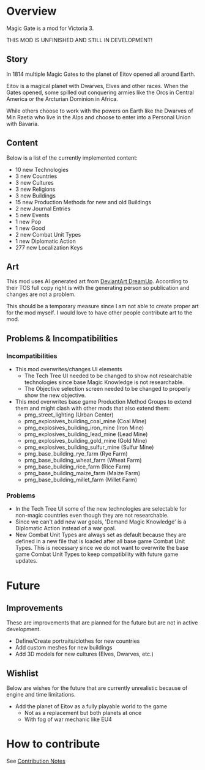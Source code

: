 # Overview

Magic Gate is a mod for Victoria 3.

THIS MOD IS UNFINISHED AND STILL IN DEVELOPMENT!

## Story

In 1814 multiple Magic Gates to the planet of Eitov opened all around Earth. 

Eitov is a magical planet with Dwarves, Elves and other races.
When the Gates opened, some spilled out conquering armies like the Orcs in Central America or the Arcturian Dominion in Africa.

While others choose to work with the powers on Earth like the Dwarves of Min Raetia who live in the Alps and choose to enter into a Personal Union with Bavaria.

## Content
Below is a list of the currently implemented content:

[//]: # (CONTENT-START)

 - 10 new Technologies
 - 3 new Countries
 - 3 new Cultures
 - 3 new Religions
 - 3 new Buildings
 - 15 new Production Methods for new and old Buildings
 - 2 new Journal Entries
 - 5 new Events
 - 1 new Pop
 - 1 new Good
 - 2 new Combat Unit Types
 - 1 new Diplomatic Action
 - 277 new Localization Keys

[//]: # (CONTENT-END)

## Art

This mod uses AI generated art from [DeviantArt DreamUp](https://www.deviantart.com/dreamup).
According to their TOS full copy right is with the generating person so publication and changes are not a problem.

This should be a temporary measure since I am not able to create proper art for the mod myself.
I would love to have other people contribute art to the mod. 

## Problems & Incompatibilities

### Incompatibilities

 - This mod overwrites/changes UI elements
   - The Tech Tree UI needed to be changed to show not researchable technologies since base Magic Knowledge is not researchable.
   - The Objective selection screen needed to be changed to properly show the new objective.
 - This mod overwrites base game Production Method Groups to extend them and might clash with other mods that also extend them:
   - pmg_street_lighting (Urban Center)
   - pmg_explosives_building_coal_mine (Coal Mine)
   - pmg_explosives_building_iron_mine (Iron Mine)
   - pmg_explosives_building_lead_mine (Lead Mine)
   - pmg_explosives_building_gold_mine (Gold Mine)
   - pmg_explosives_building_sulfur_mine (Sulfur Mine)
   - pmg_base_building_rye_farm (Rye Farm)
   - pmg_base_building_wheat_farm (Wheat Farm)
   - pmg_base_building_rice_farm (Rice Farm)
   - pmg_base_building_maize_farm (Maize Farm)
   - pmg_base_building_millet_farm (Millet Farm)

### Problems

 - In the Tech Tree UI some of the new technologies are selectable for non-magic countries even though they are not researchable.
 - Since we can't add new war goals, 'Demand Magic Knowledge' is a Diplomatic Action instead of a war goal.
 - New Combat Unit Types are always set as default because they are defined in a new file that is loaded after all base game Combat Unit Types. This is necessary since we do not want to overwrite the base game Combat Unit Types to keep compatibility with future game updates.

# Future

## Improvements

These are improvements that are planned for the future but are not in active development.

 - Define/Create portraits/clothes for new countries
 - Add custom meshes for new buildings
 - Add 3D models for new cultures (Elves, Dwarves, etc.)

## Wishlist

Below are wishes for the future that are currently unrealistic because of engine and time limitations.

 - Add the planet of Eitov as a fully playable world to the game
   - Not as a replacement but both planets at once
   - With fog of war mechanic like EU4

# How to contribute

See [Contribution Notes](https://github.com/kaiser-chris/gate-mod/wiki/Contribution-Notes)